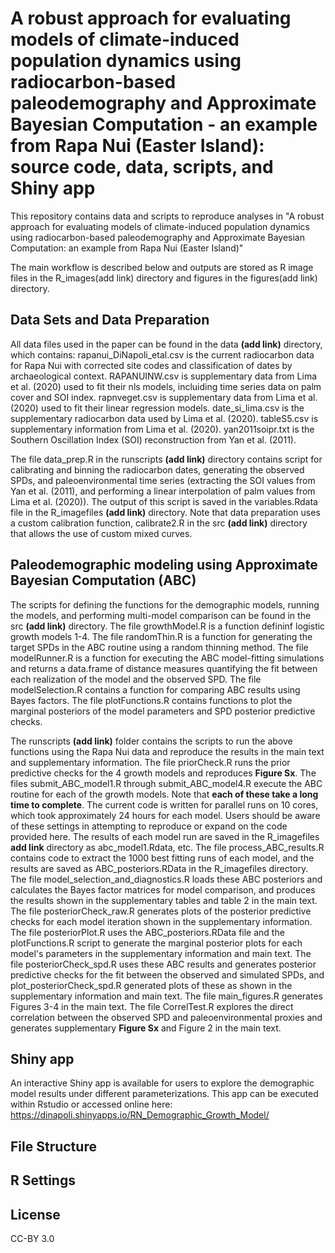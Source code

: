 # A robust approach for evaluating models of climate-induced population dynamics using radiocarbon-based paleodemography and Approximate Bayesian Computation - an example from Rapa Nui (Easter Island): source code, data, scripts, and Shiny app
 
This repository contains data and scripts to reproduce analyses in "A robust approach for evaluating models of climate-induced population dynamics using radiocarbon-based paleodemography and Approximate Bayesian Computation: an example from Rapa Nui (Easter Island)"

The main workflow is described below and outputs are stored as R image files in the R_images(add link) directory and figures in the figures(add link) directory.

## Data Sets and Data Preparation

All data files used in the paper can be found in the data **(add link)** directory, which contains: 
rapanui_DiNapoli_etal.csv is the current radiocarbon data for Rapa Nui with corrected site codes and classification of dates by archaeological context.
RAPANUINW.csv is supplementary data from Lima et al. (2020) used to fit their nls models, incluiding time series data on palm cover and SOI index.
rapnveget.csv is supplementary data from Lima et al. (2020) used to fit their linear regression models.
date_si_lima.csv is the supplementary radiocarbon data used by Lima et al. (2020).
tableS5.csv is supplementary information from Lima et al. (2020).
yan2011soipr.txt is the Southern Oscillation Index (SOI) reconstruction from Yan et al. (2011).

The file data_prep.R in the runscripts **(add link)** directory contains script for calibrating and binning the radiocarbon dates, generating the observed SPDs, and paleoenvironmental time series (extracting the SOI values from Yan et al. (2011), and performing a linear interpolation of palm values from Lima et al. (2020)). The output of this script is saved in the variables.Rdata file in the R_imagefiles **(add link)** directory. Note that data preparation uses a custom calibration function, calibrate2.R in the src **(add link)** directory that allows the use of custom mixed curves.

## Paleodemographic modeling using Approximate Bayesian Computation (ABC)

The scripts for defining the functions for the demographic models, running the models, and performing multi-model comparison can be found in the src **(add link)** directory.
The file growthModel.R is a function defininf logistic growth models 1-4. The file randomThin.R is a function for generating the target SPDs in the ABC routine using a random thinning method. The file modelRunner.R is a function for executing the ABC model-fitting simulations and returns a data.frame of distance measures quantifying the fit between each realization of the model and the observed SPD. The file modelSelection.R contains a function for comparing ABC results using Bayes factors. The file plotFunctions.R contains functions to plot the marginal posteriors of the model parameters and SPD posterior predictive checks.

The runscripts **(add link)** folder contains the scripts to run the above functions using the Rapa Nui data and reproduce the results in the main text and supplementary information. The file priorCheck.R runs the prior predictive checks for the 4 growth models and reproduces **Figure Sx**. The files submit_ABC_model1.R through submit_ABC_model4.R execute the ABC routine for each of the growth models. Note that **each of these take a long time to complete**. The current code is written for parallel runs on 10 cores, which took approximately 24 hours for each model. Users should be aware of these settings in attempting to reproduce or expand on the code provided here. The results of each model run are saved in the R_imagefiles **add link** directory as abc_model1.Rdata, etc. The file process_ABC_results.R contains code to extract the 1000 best fitting runs of each model, and the results are saved as ABC_posteriors.RData in the R_imagefiles directory. The file model_selection_and_diagnostics.R loads these ABC posteriors and calculates the Bayes factor matrices for model comparison, and produces the results shown in the supplementary tables and table 2 in the main text. The file posteriorCheck_raw.R generates plots of the posterior predictive checks for each model iteration shown in the supplementary information. The file posteriorPlot.R uses the ABC_posteriors.RData file and the plotFunctions.R script to generate the marginal posterior plots for each model's parameters in the supplementary information and main text. The file posteriorCheck_spd.R uses these ABC results and generates posterior predictive checks for the fit between the observed and simulated SPDs, and plot_posteriorCheck_spd.R generated plots of these as shown in the supplementary information and main text. The file main_figures.R generates Figures 3-4 in the main text. The file CorrelTest.R explores the direct correlation between the observed SPD and paleoenvironmental proxies and generates supplementary **Figure Sx** and Figure 2 in the main text.

## Shiny app

An interactive Shiny app is available for users to explore the demographic model results under different parameterizations. This app can be executed within Rstudio or accessed online here: https://dinapoli.shinyapps.io/RN_Demographic_Growth_Model/

## File Structure

## R Settings

## License
CC-BY 3.0
